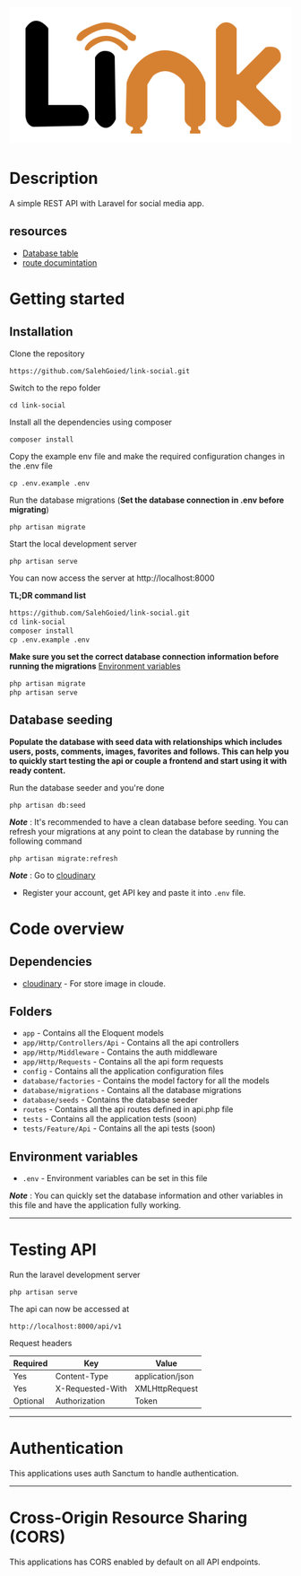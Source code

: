 # ![Laravel Example App](public/logo.svg)

# Description

  A simple  REST API with Laravel for social media app.

## resources

- [Database table](https://gitmind.com/app/docs/fsjk7rvx)
- [route documintation](https://salehgoied.github.io/link-social/public/docs/)

# Getting started

## Installation

Clone the repository

    https://github.com/SalehGoied/link-social.git

Switch to the repo folder

    cd link-social

Install all the dependencies using composer

    composer install

Copy the example env file and make the required configuration changes in the .env file

    cp .env.example .env

Run the database migrations (**Set the database connection in .env before migrating**)

    php artisan migrate

Start the local development server

    php artisan serve

You can now access the server at http://localhost:8000

**TL;DR command list**

    https://github.com/SalehGoied/link-social.git
    cd link-social
    composer install
    cp .env.example .env

    
**Make sure you set the correct database connection information before running the migrations** [Environment variables](#environment-variables)

    php artisan migrate
    php artisan serve

## Database seeding

**Populate the database with seed data with relationships which includes users, posts, comments, images, favorites and follows. This can help you to quickly start testing the api or couple a frontend and start using it with ready content.**

Run the database seeder and you're done

    php artisan db:seed

***Note*** : It's recommended to have a clean database before seeding. You can refresh your migrations at any point to clean the database by running the following command

    php artisan migrate:refresh
    
 ***Note*** : Go to [cloudinary](https://cloudinary.com/)
 - Register your account, get API key and paste it into `.env` file.
# Code overview

## Dependencies

- [cloudinary](https://cloudinary.com/) - For store image in cloude.

## Folders

- `app` - Contains all the Eloquent models
- `app/Http/Controllers/Api` - Contains all the api controllers
- `app/Http/Middleware` - Contains the auth middleware
- `app/Http/Requests` - Contains all the api form requests
- `config` - Contains all the application configuration files
- `database/factories` - Contains the model factory for all the models
- `database/migrations` - Contains all the database migrations
- `database/seeds` - Contains the database seeder
- `routes` - Contains all the api routes defined in api.php file
- `tests` - Contains all the application tests (soon)
- `tests/Feature/Api` - Contains all the api tests (soon)

## Environment variables

- `.env` - Environment variables can be set in this file

***Note*** : You can quickly set the database information and other variables in this file and have the application fully working.

----------

# Testing API

Run the laravel development server

    php artisan serve

The api can now be accessed at

    http://localhost:8000/api/v1

Request headers

| **Required** 	| **Key**              	| **Value**            	|
|----------	|------------------	|------------------	|
| Yes      	| Content-Type     	| application/json 	|
| Yes      	| X-Requested-With 	| XMLHttpRequest   	|
| Optional 	| Authorization    	| Token      	|

----------
 
# Authentication
 
This applications uses auth Sanctum to handle authentication.

----------

# Cross-Origin Resource Sharing (CORS)
 
This applications has CORS enabled by default on all API endpoints.